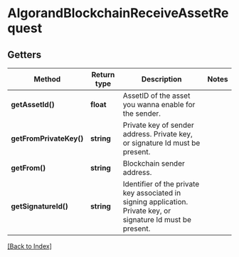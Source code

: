 # AlgorandBlockchainReceiveAssetRequest

## Getters

Method | Return type | Description | Notes
------------ | ------------- | ------------- | -------------
**getAssetId()** | **float** | AssetID of the asset you wanna enable for the sender. |
**getFromPrivateKey()** | **string** | Private key of sender address. Private key, or signature Id must be present. |
**getFrom()** | **string** | Blockchain sender address. |
**getSignatureId()** | **string** | Identifier of the private key associated in signing application. Private key, or signature Id must be present. |

[[Back to Index]](../index.md)
